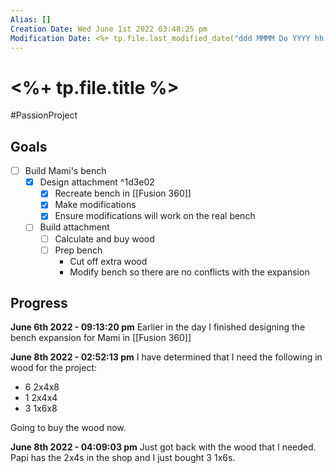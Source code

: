 ```yaml
---
Alias: []
Creation Date: Wed June 1st 2022 03:48:25 pm 
Modification Date: <%+ tp.file.last_modified_date("ddd MMMM Do YYYY hh:mm:ss a") %>
---
```

# <%+ tp.file.title %>
#PassionProject 

## Goals
- [ ] Build Mami's bench
	- [x] Design attachment ^1d3e02
		- [x] Recreate bench in [[Fusion 360]]
		- [x] Make modifications
		- [x] Ensure modifications will work on the real bench
	- [ ] Build attachment
		- [ ] Calculate and buy wood
		- [ ] Prep bench
			- Cut off extra wood
			- Modify bench so there are no conflicts with the expansion

## Progress
**June 6th 2022 - 09:13:20 pm** 
Earlier in the day I finished designing the bench expansion for Mami in [[Fusion 360]]

**June 8th 2022 - 02:52:13 pm** 
I have determined that I need the following in wood for the project:
- 6 2x4x8
- 1 2x4x4
- 3 1x6x8

Going to buy the wood now.

**June 8th 2022 - 04:09:03 pm** 
Just got back with the wood that I needed. Papi has the 2x4s in the shop and I just bought 3 1x6s.